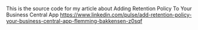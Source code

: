 This is the source code for my article about Adding Retention Policy To Your Business Central App https://www.linkedin.com/pulse/add-retention-policy-your-business-central-app-flemming-bakkensen-z0sqf
